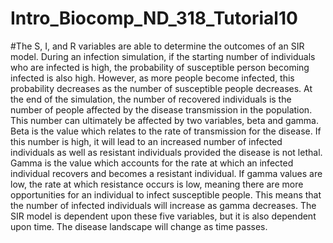 # Intro_Biocomp_ND_318_Tutorial10
#The S, I, and R variables are able to determine the outcomes of an SIR model. During an infection simulation, if the starting number of individuals who are infected is high, the probability of susceptible person becoming infected is also high. However, as more people become infected, this probability decreases as the number of susceptible people decreases. At the end of the simulation, the number of recovered individuals is the number of people affected by the disease transmission in the population. This number can ultimately be affected by two variables, beta and gamma. Beta is the value which relates to the rate of transmission for the disease. If this number is high, it will lead to an increased number of infected individuals as well as resistant individuals provided the disease is not lethal. Gamma is the value which accounts for the rate at which an infected individual recovers and becomes a resistant individual. If gamma values are low, the rate at which resistance occurs is low, meaning there are more opportunities for an individual to infect susceptible people. This means that the number of infected individuals will increase as gamma decreases. The SIR model is dependent upon these five variables, but it is also dependent upon time. The disease landscape will change as time passes.

